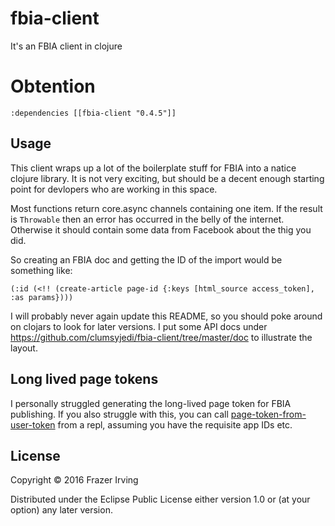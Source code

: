 # fbia-client

It's an FBIA client in clojure

# Obtention

```
:dependencies [[fbia-client "0.4.5"]]
```

## Usage

This client wraps up a lot of the boilerplate stuff for FBIA into a natice clojure library. It is not very exciting, but should be a decent enough starting point for devlopers who are working in this space.

Most functions return core.async channels containing one item. If the result is `Throwable` then an error has occurred in the belly of the internet. Otherwise it should contain some data from Facebook about the thig you did.

So creating an FBIA doc and getting the ID of the import would be something like:
```
(:id (<!! (create-article page-id {:keys [html_source access_token], :as params})))
```
I will probably never again update this README, so you should poke around on clojars to look for later versions. I put some API docs under https://github.com/clumsyjedi/fbia-client/tree/master/doc to illustrate the layout.

## Long lived page tokens

I personally struggled generating the long-lived page token for FBIA publishing. If you also struggle with this, you can call [page-token-from-user-token](file:///Users/clumsyjedi/workspace/fbia-client/doc/fbia-client.auth.html#var-page-token-from-user-token) from a repl, assuming you have the requisite app IDs etc.

## License

Copyright © 2016 Frazer Irving

Distributed under the Eclipse Public License either version 1.0 or (at
your option) any later version.
